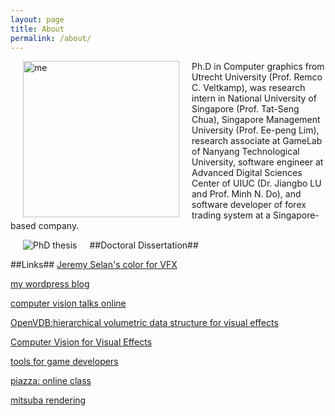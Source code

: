 ```yaml
---
layout: page
title: About
permalink: /about/
---
```

<p>
<img src="http://luozhipi.github.io/photo02.jpg" alt="me" title="" align="left" hspace="20" width = "250">
Ph.D in Computer graphics from Utrecht University (Prof. Remco C. Veltkamp), was research intern in National University of Singapore (Prof. Tat-Seng Chua), Singapore Management University (Prof. Ee-peng Lim), research associate at GameLab of Nanyang Technological University, software engineer at Advanced Digital Sciences Center of UIUC (Dr. Jiangbo LU and Prof. Minh N. Do), and software developer of forex trading system at a Singapore-based company.
</p>

##Doctoral Dissertation##
<img src="http://luozhipi.github.io/papers/thesis_cover.png" alt="PhD thesis" title="doctoral dissertation" align="left" hspace="20">

##Links##
[Jeremy Selan's color for VFX]

[my wordpress blog] 

[computer vision talks online] 

[OpenVDB:hierarchical volumetric data structure for visual effects]

[Computer Vision for Visual Effects] 

[tools for game developers] 

[piazza: online class] 

[mitsuba rendering]

[computer vision talks online]: http://www.computervisiontalks.com/
[piazza: online class]: https://piazza.com/
[tools for game developers]: https://www.codeandweb.com/
[OpenVDB:hierarchical volumetric data structure for visual effects]: http://www.openvdb.org/
[my wordpress blog]: https://luozhipi.wordpress.com/
[Computer Vision for Visual Effects]: http://cvfxbook.com/
[mitsuba rendering]: http://www.mitsuba-renderer.org/

[Jeremy Selan's color for VFX]: https://github.com/jeremyselan
